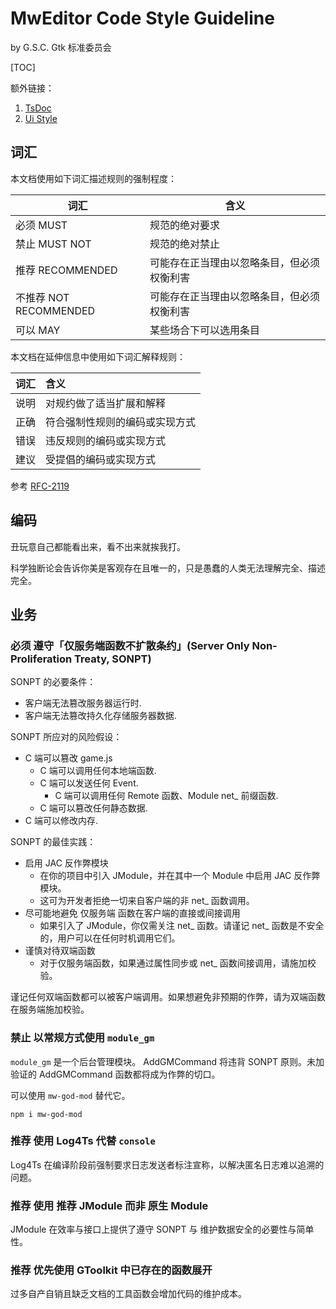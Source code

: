 # MwEditor Code Style Guideline

by G.S.C. Gtk 标准委员会

[TOC]

额外链接：

1. [TsDoc](./tsDoc.md)
1. [Ui Style](./uiStyle.md)

## 词汇

本文档使用如下词汇描述规则的强制程度：

| 词汇                  | 含义                    |
|---------------------|-----------------------|
| 必须 MUST             | 规范的绝对要求               |
| 禁止 MUST NOT         | 规范的绝对禁止               |
| 推荐 RECOMMENDED      | 可能存在正当理由以忽略条目，但必须权衡利害 |
| 不推荐 NOT RECOMMENDED | 可能存在正当理由以忽略条目，但必须权衡利害 |
| 可以 MAY              | 某些场合下可以选用条目           |

本文档在延伸信息中使用如下词汇解释规则：

| 词汇 | 含义              |
|:--:|:----------------|
| 说明 | 对规约做了适当扩展和解释    |
| 正确 | 符合强制性规则的编码或实现方式 |
| 错误 | 违反规则的编码或实现方式    |
| 建议 | 受提倡的编码或实现方式     |

参考 [RFC-2119][RFC2119]

## 编码

丑玩意自己都能看出来，看不出来就挨我打。

科学独断论会告诉你美是客观存在且唯一的，只是愚蠢的人类无法理解完全、描述完全。

## 业务

### 必须 遵守「仅服务端函数不扩散条约」(Server Only Non-Proliferation Treaty, SONPT)

SONPT 的必要条件：

- 客户端无法篡改服务器运行时.
- 客户端无法篡改持久化存储服务器数据.

SONPT 所应对的风险假设：

- C 端可以篡改 game.js
    - C 端可以调用任何本地端函数.
    - C 端可以发送任何 Event.
        - C 端可以调用任何 Remote 函数、Module net_ 前缀函数.
    - C 端可以篡改任何静态数据.
- C 端可以修改内存.

SONPT 的最佳实践：

- 启用 JAC 反作弊模块
    - 在你的项目中引入 JModule，并在其中一个 Module 中启用 JAC 反作弊模块。
    - 这可为开发者拒绝一切来自客户端的非 net_ 函数调用。
- 尽可能地避免 仅服务端 函数在客户端的直接或间接调用
    - 如果引入了 JModule，你仅需关注 net_ 函数。请谨记 net_ 函数是不安全的，用户可以在任何时机调用它们。
- 谨慎对待双端函数
    - 对于仅服务端函数，如果通过属性同步或 net_ 函数间接调用，请施加校验。

谨记任何双端函数都可以被客户端调用。如果想避免非预期的作弊，请为双端函数在服务端施加校验。

### 禁止 以常规方式使用 `module_gm`

`module_gm` 是一个后台管理模块。 AddGMCommand 将违背 SONPT 原则。未加验证的 AddGMCommand 函数都将成为作弊的切口。

可以使用 `mw-god-mod` 替代它。

```shell
npm i mw-god-mod
```

### 推荐 使用 Log4Ts 代替 `console`

Log4Ts 在编译阶段前强制要求日志发送者标注宣称，以解决匿名日志难以追溯的问题。

### 推荐 使用 推荐 JModule 而非 原生 Module

JModule 在效率与接口上提供了遵守 SONPT 与 维护数据安全的必要性与简单性。

### 推荐 优先使用 GToolkit 中已存在的函数展开

过多自产自销且缺乏文档的工具函数会增加代码的维护成本。

[RFC2119]:https://www.rfc-editor.org/rfc/rfc2119.txt
